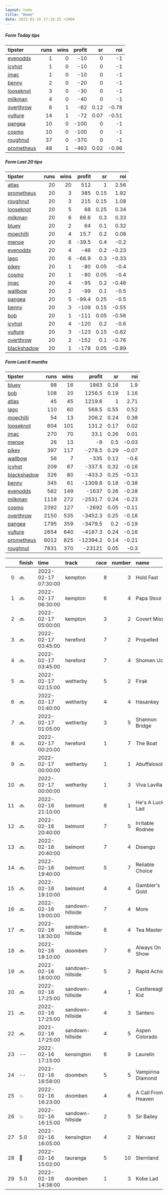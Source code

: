 ```yaml
---   
layout: home  
title: "Home"   
date: 2022-02-16 17:18:25 +1000  
---   
```



##### Form Today tips   

| tipster                                                       |   runs |   wins |   profit |   sr |   roi |
|:--------------------------------------------------------------|-------:|-------:|---------:|-----:|------:|
| [evenodds](https://mrwayneo.github.io/tips/evenodds.html)     |      1 |      0 |      -10 | 0    | -1    |
| [icyhot](https://mrwayneo.github.io/tips/icyhot.html)         |      1 |      0 |      -10 | 0    | -1    |
| [jmac](https://mrwayneo.github.io/tips/jmac.html)             |      1 |      0 |      -10 | 0    | -1    |
| [benny](https://mrwayneo.github.io/tips/benny.html)           |      2 |      0 |      -20 | 0    | -1    |
| [looseknot](https://mrwayneo.github.io/tips/looseknot.html)   |      3 |      0 |      -30 | 0    | -1    |
| [milkman](https://mrwayneo.github.io/tips/milkman.html)       |      4 |      0 |      -40 | 0    | -1    |
| [overthrow](https://mrwayneo.github.io/tips/overthrow.html)   |      8 |      1 |      -62 | 0.12 | -0.78 |
| [vulture](https://mrwayneo.github.io/tips/vulture.html)       |     14 |      1 |      -72 | 0.07 | -0.51 |
| [pangea](https://mrwayneo.github.io/tips/pangea.html)         |     10 |      0 |     -100 | 0    | -1    |
| [cosmo](https://mrwayneo.github.io/tips/cosmo.html)           |     10 |      0 |     -100 | 0    | -1    |
| [roughnut](https://mrwayneo.github.io/tips/roughnut.html)     |     37 |      0 |     -370 | 0    | -1    |
| [prometheus](https://mrwayneo.github.io/tips/prometheus.html) |     48 |      1 |     -463 | 0.02 | -0.96 |

##### Form Last 20 tips   

| tipster                                                         |   runs |   wins |   profit |   sr |   roi |
|:----------------------------------------------------------------|-------:|-------:|---------:|-----:|------:|
| [atlas](https://mrwayneo.github.io/tips/atlas.html)             |     20 |     20 |    512   | 1    |  2.56 |
| [prometheus](https://mrwayneo.github.io/tips/prometheus.html)   |     20 |      3 |    385   | 0.15 |  1.92 |
| [roughnut](https://mrwayneo.github.io/tips/roughnut.html)       |     20 |      3 |    215   | 0.15 |  1.08 |
| [looseknot](https://mrwayneo.github.io/tips/looseknot.html)     |     20 |      5 |     68   | 0.25 |  0.34 |
| [milkman](https://mrwayneo.github.io/tips/milkman.html)         |     20 |      6 |     66.6 | 0.3  |  0.33 |
| [bluey](https://mrwayneo.github.io/tips/bluey.html)             |     20 |      2 |     64   | 0.1  |  0.32 |
| [moechilli](https://mrwayneo.github.io/tips/moechilli.html)     |     20 |      4 |     15.7 | 0.2  |  0.08 |
| [menoe](https://mrwayneo.github.io/tips/menoe.html)             |     20 |      8 |    -39.5 | 0.4  | -0.2  |
| [evenodds](https://mrwayneo.github.io/tips/evenodds.html)       |     20 |      4 |    -46   | 0.2  | -0.23 |
| [lago](https://mrwayneo.github.io/tips/lago.html)               |     20 |      6 |    -66.9 | 0.3  | -0.33 |
| [pikey](https://mrwayneo.github.io/tips/pikey.html)             |     20 |      1 |    -80   | 0.05 | -0.4  |
| [cosmo](https://mrwayneo.github.io/tips/cosmo.html)             |     20 |      1 |    -80   | 0.05 | -0.4  |
| [jmac](https://mrwayneo.github.io/tips/jmac.html)               |     20 |      4 |    -95   | 0.2  | -0.48 |
| [wallbow](https://mrwayneo.github.io/tips/wallbow.html)         |     20 |      2 |    -99   | 0.1  | -0.5  |
| [pangea](https://mrwayneo.github.io/tips/pangea.html)           |     20 |      5 |    -99.4 | 0.25 | -0.5  |
| [benny](https://mrwayneo.github.io/tips/benny.html)             |     20 |      3 |   -109   | 0.15 | -0.55 |
| [bob](https://mrwayneo.github.io/tips/bob.html)                 |     20 |      1 |   -111   | 0.05 | -0.56 |
| [icyhot](https://mrwayneo.github.io/tips/icyhot.html)           |     20 |      4 |   -120   | 0.2  | -0.6  |
| [vulture](https://mrwayneo.github.io/tips/vulture.html)         |     20 |      3 |   -123   | 0.15 | -0.62 |
| [overthrow](https://mrwayneo.github.io/tips/overthrow.html)     |     20 |      2 |   -152   | 0.1  | -0.76 |
| [blackshadow](https://mrwayneo.github.io/tips/blackshadow.html) |     20 |      1 |   -178   | 0.05 | -0.89 |

##### Form Last 6 months   

| tipster                                                         |   runs |   wins |   profit |   sr |   roi |
|:----------------------------------------------------------------|-------:|-------:|---------:|-----:|------:|
| [bluey](https://mrwayneo.github.io/tips/bluey.html)             |     98 |     16 |   1863   | 0.16 |  1.9  |
| [bob](https://mrwayneo.github.io/tips/bob.html)                 |    108 |     20 |   1256.5 | 0.19 |  1.16 |
| [atlas](https://mrwayneo.github.io/tips/atlas.html)             |     45 |     45 |   1219.6 | 1    |  2.71 |
| [lago](https://mrwayneo.github.io/tips/lago.html)               |    110 |     60 |    568.5 | 0.55 |  0.52 |
| [moechilli](https://mrwayneo.github.io/tips/moechilli.html)     |     54 |     13 |    206.2 | 0.24 |  0.38 |
| [looseknot](https://mrwayneo.github.io/tips/looseknot.html)     |    604 |    101 |    131.2 | 0.17 |  0.02 |
| [jmac](https://mrwayneo.github.io/tips/jmac.html)               |    270 |     70 |     33.1 | 0.26 |  0.01 |
| [menoe](https://mrwayneo.github.io/tips/menoe.html)             |     26 |     13 |     -8   | 0.5  | -0.03 |
| [pikey](https://mrwayneo.github.io/tips/pikey.html)             |    397 |    117 |   -278.5 | 0.29 | -0.07 |
| [wallbow](https://mrwayneo.github.io/tips/wallbow.html)         |     56 |      7 |   -335   | 0.12 | -0.6  |
| [icyhot](https://mrwayneo.github.io/tips/icyhot.html)           |    209 |     67 |   -337.5 | 0.32 | -0.16 |
| [blackshadow](https://mrwayneo.github.io/tips/blackshadow.html) |    326 |     80 |   -433.3 | 0.25 | -0.13 |
| [benny](https://mrwayneo.github.io/tips/benny.html)             |    345 |     61 |  -1309.8 | 0.18 | -0.38 |
| [evenodds](https://mrwayneo.github.io/tips/evenodds.html)       |    582 |    149 |  -1637   | 0.26 | -0.28 |
| [milkman](https://mrwayneo.github.io/tips/milkman.html)         |   1118 |    272 |  -2531.7 | 0.24 | -0.23 |
| [cosmo](https://mrwayneo.github.io/tips/cosmo.html)             |   2392 |    127 |  -2692   | 0.05 | -0.11 |
| [overthrow](https://mrwayneo.github.io/tips/overthrow.html)     |   2150 |    535 |  -3452.3 | 0.25 | -0.16 |
| [pangea](https://mrwayneo.github.io/tips/pangea.html)           |   1795 |    359 |  -3479.5 | 0.2  | -0.19 |
| [vulture](https://mrwayneo.github.io/tips/vulture.html)         |   2654 |    640 |  -4187.3 | 0.24 | -0.16 |
| [prometheus](https://mrwayneo.github.io/tips/prometheus.html)   |   6012 |    825 | -12394.2 | 0.14 | -0.21 |
| [roughnut](https://mrwayneo.github.io/tips/roughnut.html)       |   7831 |    370 | -23121   | 0.05 | -0.3  |

|    | finish            | time                | track            |   race |   number | name               |   odds | tipster             |
|---:|:------------------|:--------------------|:-----------------|-------:|---------:|:-------------------|-------:|:--------------------|
|  0 | :soon:            | 2022-02-17 07:30:00 | kempton          |      8 |        3 | Hold Fast          |   2.1  | vulture             |
|  1 | :soon:            | 2022-02-17 06:30:00 | kempton          |      6 |        4 | Papa Stour         |   3.8  | vulture             |
|  2 | :soon:            | 2022-02-17 05:00:00 | kempton          |      3 |        2 | Covert Mission     |   4    | vulture             |
|  3 | :soon:            | 2022-02-17 03:45:00 | hereford         |      7 |        2 | Propelled          |   3.3  | evenodds,overthrow  |
|  4 | :soon:            | 2022-02-17 03:45:00 | hereford         |      7 |        4 | Shomen Uchi        |   2.2  | vulture             |
|  5 | :soon:            | 2022-02-17 02:15:00 | wetherby         |      5 |        2 | Firak              |   9    | overthrow           |
|  6 | :soon:            | 2022-02-17 01:40:00 | wetherby         |      4 |        4 | Hasankey           |   2.7  | pangea              |
|  7 | :soon:            | 2022-02-17 01:05:00 | wetherby         |      3 |        5 | Shannon Bridge     |   5.5  | overthrow           |
|  8 | :soon:            | 2022-02-17 00:20:00 | hereford         |      1 |        7 | The Boat           |   7    | looseknot           |
|  9 | :soon:            | 2022-02-17 00:00:00 | wetherby         |      1 |        1 | Abuffalosoldier    |   4.8  | milkman             |
| 10 | :soon:            | 2022-02-17 00:00:00 | wetherby         |      1 |        3 | Viva Lavilla       |   2.15 | overthrow           |
| 11 | :soon:            | 2022-02-16 21:10:00 | belmont          |      8 |        1 | He's A Lucky Lad   |   2.3  | pangea,icyhot       |
| 12 | :soon:            | 2022-02-16 20:40:00 | belmont          |      7 |        5 | Irritable Rodnee   |   7    | looseknot           |
| 13 | :soon:            | 2022-02-16 20:40:00 | belmont          |      7 |        4 | Disengo            |   4.5  | vulture             |
| 14 | :soon:            | 2022-02-16 19:40:00 | belmont          |      5 |        7 | Reliable Choice    |   1.85 | vulture             |
| 15 | :soon:            | 2022-02-16 19:10:00 | belmont          |      4 |        4 | Gambler's Gold     |   3.9  | vulture,pangea      |
| 16 | :soon:            | 2022-02-16 19:00:00 | sandown-hillside |      7 |        4 | More               |   4.5  | pangea              |
| 17 | :soon:            | 2022-02-16 18:30:00 | sandown-hillside |      6 |        4 | Tea Master         |  11    | vulture,milkman     |
| 18 | :soon:            | 2022-02-16 18:10:00 | doomben          |      7 |        6 | Always On Show     |   2.75 | pangea              |
| 19 | :soon:            | 2022-02-16 18:00:00 | sandown-hillside |      5 |        2 | Rapid Achiever     |   3.2  | milkman             |
| 20 | :soon:            | 2022-02-16 17:25:00 | sandown-hillside |      4 |        1 | Castlereagh Kid    |   1.91 | vulture             |
| 21 | :soon:            | 2022-02-16 17:25:00 | sandown-hillside |      4 |        3 | Santero            |   6.5  | vulture             |
| 22 | :soon:            | 2022-02-16 17:25:00 | sandown-hillside |      4 |        5 | Aspen Colorado     |   4.2  | pangea              |
| 23 | --                | 2022-02-16 17:15:00 | kensington       |      6 |        9 | Laurelin           |   2.05 | vulture,jmac        |
| 24 | --                | 2022-02-16 16:58:00 | doomben          |      5 |        5 | Vampirina Diamond  |   7    | pangea              |
| 25 | :boom:            | 2022-02-16 16:23:00 | doomben          |      4 |        6 | A Call From Heaven |   5    | vulture             |
| 26 | :boom:            | 2022-02-16 16:15:00 | sandown-hillside |      2 |        5 | Sir Bailey         |   2.2  | overthrow           |
| 27 | 5.0               | 2022-02-16 16:05:00 | kensington       |      4 |        2 | Narvaez            |   4.2  | benny,pangea        |
| 28 | :3rd_place_medal: | 2022-02-16 15:02:00 | tauranga         |      5 |       10 | Sternland          |   3.9  | overthrow,looseknot |
| 29 | 5.0               | 2022-02-16 14:38:00 | doomben          |      1 |        3 | Kobe Lad           |   4.2  | vulture             |